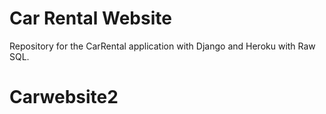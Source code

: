 # Car Rental Website


Repository for the CarRental application with Django and Heroku with Raw SQL.

# Carwebsite2
